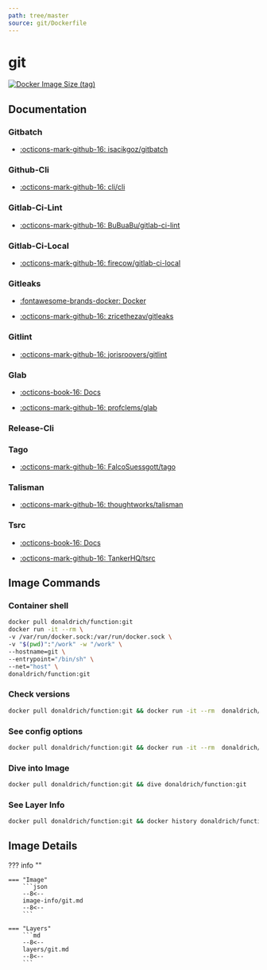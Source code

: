 ```yaml
---
path: tree/master
source: git/Dockerfile
---
```


# git

[![Docker Image Size (tag)](https://img.shields.io/docker/image-size/donaldrich/function/git?color=blue&label=donaldrich/function:git&logo=docker&style=flat-square)](https://hub.docker.com/r/donaldrich/function/git)

## Documentation

### Gitbatch

- [:octicons-mark-github-16: isacikgoz/gitbatch](https://github.com/isacikgoz/gitbatch)

### Github-Cli

- [:octicons-mark-github-16: cli/cli](https://github.com/cli/cli)

### Gitlab-Ci-Lint

- [:octicons-mark-github-16: BuBuaBu/gitlab-ci-lint](https://github.com/BuBuaBu/gitlab-ci-lint)

### Gitlab-Ci-Local

- [:octicons-mark-github-16: firecow/gitlab-ci-local](https://github.com/firecow/gitlab-ci-local)

### Gitleaks

- [:fontawesome-brands-docker: Docker](https://hub.docker.com/r/zricethezav/gitleaks)

- [:octicons-mark-github-16: zricethezav/gitleaks](https://github.com/zricethezav/gitleaks)

### Gitlint

- [:octicons-mark-github-16: jorisroovers/gitlint](https://github.com/jorisroovers/gitlint)

### Glab

- [:octicons-book-16: Docs](https://clementsam.tech/glab)

- [:octicons-mark-github-16: profclems/glab](https://github.com/profclems/glab)

### Release-Cli

### Tago

- [:octicons-mark-github-16: FalcoSuessgott/tago](https://github.com/FalcoSuessgott/tago)

### Talisman

- [:octicons-mark-github-16: thoughtworks/talisman](https://github.com/thoughtworks/talisman)

### Tsrc

- [:octicons-book-16: Docs](https://tankerhq.github.io/tsrc)

- [:octicons-mark-github-16: TankerHQ/tsrc](https://github.com/TankerHQ/tsrc)

## Image Commands

### Container shell

```sh
docker pull donaldrich/function:git
docker run -it --rm \
-v /var/run/docker.sock:/var/run/docker.sock \
-v "$(pwd)":"/work" -w "/work" \
--hostname=git \
--entrypoint="/bin/sh" \
--net="host" \
donaldrich/function:git
```

### Check versions

```sh
docker pull donaldrich/function:git && docker run -it --rm  donaldrich/function:git validate
```

### See config options

```sh
docker pull donaldrich/function:git && docker run -it --rm  donaldrich/function:git help
```

### Dive into Image

```sh
docker pull donaldrich/function:git && dive donaldrich/function:git
```

### See Layer Info

```sh
docker pull donaldrich/function:git && docker history donaldrich/function:git
```

## Image Details

??? info ""

    === "Image"
        ```json
        --8<--
        image-info/git.md
        --8<--
        ```

    === "Layers"
        ```md
        --8<--
        layers/git.md
        --8<--
        ```
